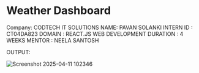 # Weather Dashboard
Company: CODTECH IT SOLUTIONS
NAME: PAVAN SOLANKI
INTERN ID : CT04DA823
DOMAIN : REACT.JS WEB DEVELOPMENT
DURATION : 4 WEEKS
MENTOR : NEELA SANTOSH 

OUTPUT:

![Screenshot 2025-04-11 102346](https://github.com/user-attachments/assets/968b3b04-7736-4710-8af0-f2ecdeaa03d6)
